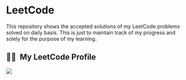 # LeetCode
This repository shows the accepted solutions of my LeetCode problems solved on daily basis. This is just to maintain track of my progress and solely for the purpose of my learning.

## 🤝🏻 &nbsp;My LeetCode Profile

<p align="left">
<a href="https://leetcode.com/zashahid45/"><img src="https://img.shields.io/badge/-Zahra%20Shahid-0077B5?style=flat&logo=Leetcode&logoColor=yellow"/></a>
</p>
